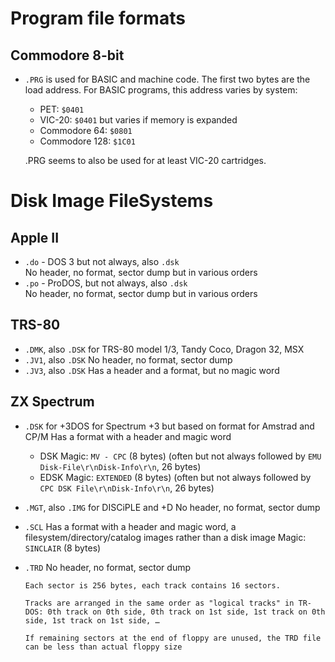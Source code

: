 # Program file formats

## Commodore 8-bit

- `.PRG` is used for BASIC and machine code. The first two bytes are the load address. For BASIC programs, this address varies by system:
  - PET: `$0401`
  - VIC-20: `$0401` but varies if memory is expanded
  - Commodore 64: `$0801`
  - Commodore 128: `$1C01`

  .PRG seems to also be used for at least VIC-20 cartridges. 

# Disk Image FileSystems

## Apple II

- `.do` - DOS 3 but not always, also `.dsk`  
  No header, no format, sector dump but in various orders
- `.po` - ProDOS, but not always, also `.dsk`  
  No header, no format, sector dump but in various orders

## TRS-80

- `.DMK`, also `.DSK` for TRS-80 model 1/3, Tandy Coco, Dragon 32, MSX
- `.JV1`, also `.DSK`
  No header, no format, sector dump
- `.JV3`, also `.DSK`
  Has a header and a format, but no magic word

## ZX Spectrum

- `.DSK` for +3DOS for Spectrum +3 but based on format for Amstrad and CP/M
  Has a format with a header and magic word
  
  - DSK Magic: `MV - CPC` (8 bytes) (often but not always followed by `EMU Disk-File\r\nDisk-Info\r\n`, 26 bytes)  
  - EDSK Magic: `EXTENDED` (8 bytes) (often but not always followed by ` CPC DSK File\r\nDisk-Info\r\n`, 26 bytes)

- `.MGT`, also `.IMG` for DISCiPLE and +D
  No header, no format, sector dump

- `.SCL`
  Has a format with a header and magic word, a filesystem/directory/catalog images rather than a disk image
  Magic: `SINCLAIR` (8 bytes)

- `.TRD`
  No header, no format, sector dump
  
      Each sector is 256 bytes, each track contains 16 sectors.

      Tracks are arranged in the same order as "logical tracks" in TR-DOS: 0th track on 0th side, 0th track on 1st side, 1st track on 0th side, 1st track on 1st side, …
      
      If remaining sectors at the end of floppy are unused, the TRD file can be less than actual floppy size
